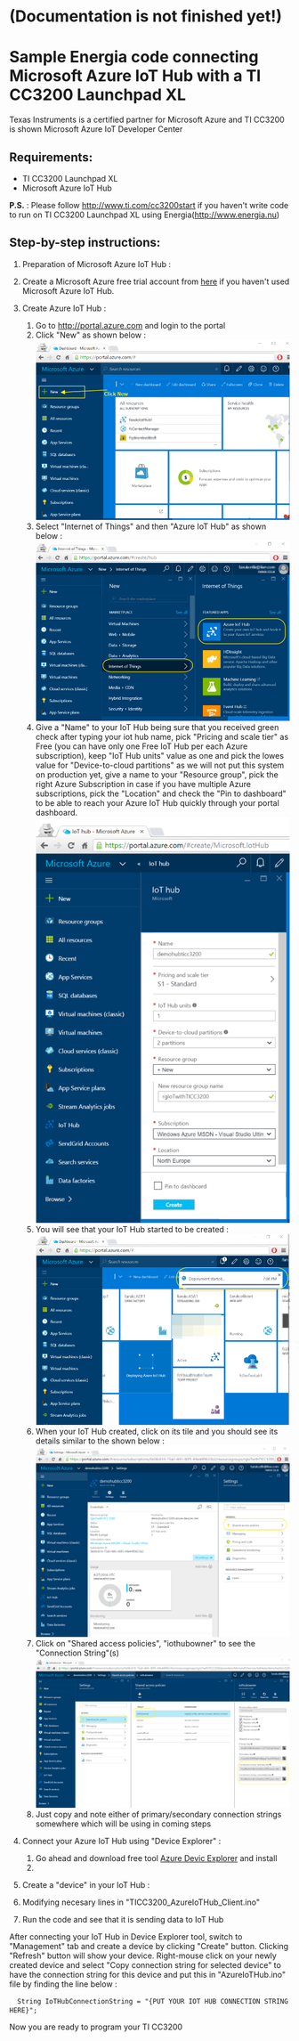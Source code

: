 # (Documentation is not finished yet!)
# Sample Energia code connecting Microsoft Azure IoT Hub with a TI CC3200 Launchpad XL
Texas Instruments is a certified partner for Microsoft Azure and TI CC3200 is shown Microsoft Azure IoT Developer Center

## Requirements:
- TI CC3200 Launchpad XL
- Microsoft Azure IoT Hub

**P.S.** : Please follow http://www.ti.com/cc3200start if you haven't write code to run on TI CC3200 Launchpad XL using Energia(http://www.energia.nu)

## Step-by-step instructions:
 1. Preparation of Microsoft Azure IoT Hub  : 
   1. Create a Microsoft Azure free trial account from [here](https://azure.microsoft.com/en-us/pricing/free-trial/) if you haven't used Microsoft Azure IoT Hub. 
   2. Create Azure IoT Hub :
      1. Go to http://portal.azure.com and login to the portal
      2. Click "New" as shown below : 
      ![](images/01_Azure_IoT_Hub_creation.png)
      3. Select "Internet of Things" and then "Azure IoT Hub" as shown below : 
      ![](images/02_Azure_IoT_Hub_creation.png)
      4. Give a "Name" to your IoT Hub being sure that you received green check after typing your iot hub name, pick "Pricing and scale tier" as Free (you can have only one Free IoT Hub per each Azure subscription), keep "IoT Hub units" value as one and pick the lowes value for "Device-to-cloud partitions" as we will not put this system on production yet, give a name to your "Resource group", pick the right Azure Subscription in case if you have multiple Azure subscriptions, pick the "Location" and check the "Pin to dashboard" to be able to reach your Azure IoT Hub quickly through your portal dashboard.
      ![](images/03_Azure_IoT_Hub_creation.png)
      5. You will see that your IoT Hub started to be created : 
      ![](images/04_Azure_IoT_Hub_creation.png)
      6. When your IoT Hub created, click on its tile and you should see its details similar to the shown below : 
      ![](images/05_Azure_IoT_Hub_creation.png)
      7. Click on "Shared access policies", "iothubowner" to see the "Connection String"(s) 
      ![](images/06_Azure_IoT_Hub_creation.png)
      8. Just copy and note either of primary/secondary connection strings somewhere which will be using in coming steps
   3. Connect your Azure IoT Hub using "Device Explorer" : 
      1. Go ahead and download free tool [Azure Devic Explorer](https://github.com/Azure/azure-iot-sdks/blob/master/tools/DeviceExplorer/doc/how_to_use_device_explorer.md) and install
      2. 
      
   4. Create a "device" in your IoT Hub : 
  
 2. Modifying necesary lines in "TICC3200_AzureIoTHub_Client.ino"
 3. Run the code and see that it is sending data to IoT Hub

After connecting your IoT Hub in Device Explorer tool, switch to "Management" tab and create a device by clicking "Create" button. Clicking "Refresh" button will show your device. Right-mouse click on your newly created device and select "Copy connection string for selected device" to have the connection string for this device and put this in "AzureIoTHub.ino" file by finding the line below : 

```
  String IoTHubConnectionString = "{PUT YOUR IOT HUB CONNECTION STRING HERE}";
```

Now you are ready to program your TI CC3200




